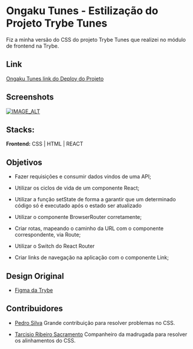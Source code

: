 
# Ongaku Tunes - Estilização do Projeto Trybe Tunes

Fiz a minha versão do CSS do projeto Trybe Tunes que realizei no módulo de frontend na Trybe.





## Link

[Ongaku Tunes link do Deploy do Projeto](https://ongaku-tunes.vercel.app/)


## Screenshots

[![IMAGE_ALT](https://img.youtube.com/vi/uKTy2QLOT5Q/0.jpg)](https://youtu.be/uKTy2QLOT5Q)


## Stacks:

**Frontend:** CSS | HTML | REACT 

## Objetivos

- Fazer requisições e consumir dados vindos de uma API;

- Utilizar os ciclos de vida de um componente React;

- Utilizar a função setState de forma a garantir que um determinado código só é executado após o estado ser atualizado

- Utilizar o componente BrowserRouter corretamente;

- Criar rotas, mapeando o caminho da URL com o componente correspondente, via Route;

- Utilizar o Switch do React Router

- Criar links de navegação na aplicação com o componente Link;
##  Design Original 

- [Figma da Trybe](https://www.figma.com/file/pkocuFSMsqmUqvMUbs%C3%A6%E2%82%A2fcRp/%5BProjeto%5D%5BFrontend%5D-Trybetunes?node-id=0-1)
## Contribuidores
- [Pedro Silva](https://github.com/opedrodev)
  Grande contribuição para resolver problemas no CSS.

- [Tarcisio Ribeiro Sacramento](https://github.com/Tarseason)
  Companheiro da madrugada para resolver os alinhamentos do CSS.


